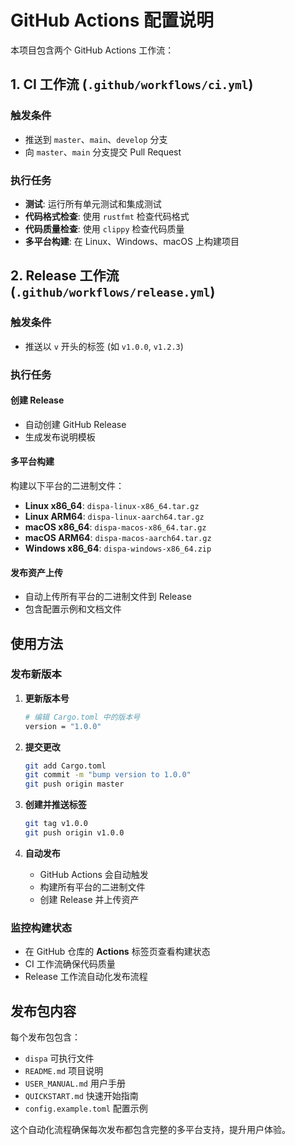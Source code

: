 # GitHub Actions 配置说明

本项目包含两个 GitHub Actions 工作流：

## 1. CI 工作流 (`.github/workflows/ci.yml`)

### 触发条件

- 推送到 `master`、`main`、`develop` 分支
- 向 `master`、`main` 分支提交 Pull Request

### 执行任务

- **测试**: 运行所有单元测试和集成测试
- **代码格式检查**: 使用 `rustfmt` 检查代码格式
- **代码质量检查**: 使用 `clippy` 检查代码质量
- **多平台构建**: 在 Linux、Windows、macOS 上构建项目

## 2. Release 工作流 (`.github/workflows/release.yml`)

### 触发条件

- 推送以 `v` 开头的标签 (如 `v1.0.0`, `v1.2.3`)

### 执行任务

#### 创建 Release

- 自动创建 GitHub Release
- 生成发布说明模板

#### 多平台构建

构建以下平台的二进制文件：

- **Linux x86_64**: `dispa-linux-x86_64.tar.gz`
- **Linux ARM64**: `dispa-linux-aarch64.tar.gz`
- **macOS x86_64**: `dispa-macos-x86_64.tar.gz`
- **macOS ARM64**: `dispa-macos-aarch64.tar.gz`
- **Windows x86_64**: `dispa-windows-x86_64.zip`

#### 发布资产上传

- 自动上传所有平台的二进制文件到 Release
- 包含配置示例和文档文件

## 使用方法

### 发布新版本

1. **更新版本号**

   ```bash
   # 编辑 Cargo.toml 中的版本号
   version = "1.0.0"
   ```

2. **提交更改**

   ```bash
   git add Cargo.toml
   git commit -m "bump version to 1.0.0"
   git push origin master
   ```

3. **创建并推送标签**

   ```bash
   git tag v1.0.0
   git push origin v1.0.0
   ```

4. **自动发布**
   - GitHub Actions 会自动触发
   - 构建所有平台的二进制文件
   - 创建 Release 并上传资产

### 监控构建状态

- 在 GitHub 仓库的 **Actions** 标签页查看构建状态
- CI 工作流确保代码质量
- Release 工作流自动化发布流程

## 发布包内容

每个发布包包含：

- `dispa` 可执行文件
- `README.md` 项目说明
- `USER_MANUAL.md` 用户手册
- `QUICKSTART.md` 快速开始指南
- `config.example.toml` 配置示例

这个自动化流程确保每次发布都包含完整的多平台支持，提升用户体验。
